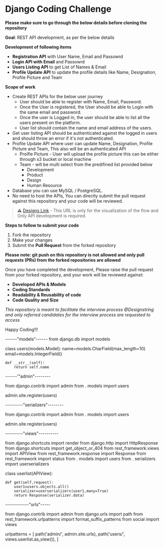 # Django Coding Challenge

**Please make sure to go through the below details before cloning the repository**

**Goal**: REST API development, as per the below details

**Development of following items**
- **Registration API** with User Name, Email and Passowrd
- **Login API with Email** and Passowrd
- **Users Listing API** to get List of Names & Email
- **Profile Update API** to update the profile details like Name, Designation, Profile Picture and Team

**Scope of work**
- Create REST APIs for the below user journey
    - User should be able to register with Name, Email, Password.
    - Once the User is registered, the User should be able to Login with the same email and password.
    - Once the user is Logged in, the user should be able to list all the users present on the platform.
    - User list should contain the name and email address of the users.
- Get user listing API should be authenticated against the logged in users and should throw an error if it's not authenticated.
- Profile Update API where user can update Name,  Designation, Profile Picture and Team, This also will be an authenticated API
    - Proifle Picture - User will upload the profile picture this can be either through s3 bucket or local machine
    - Team - will be multi select from the predifined list provided below 
        - Development
        - Product
        - Design
        - Human Resource
- Database you can use MySQL / PostgreSQL.
- No need to host the APIs, You can directly submit the pull request against this repository and your code will be reviewed.


> :warning: [Designs Link](https://www.figma.com/file/2hbi9TlIZdxBB6jycyNWws?node-id=0:1#122675486) - This URL is only for the visualization of the flow and Only API development is required.


**Steps to follow to submit your code**
1. Fork the repository
2. Make your changes 
3. Submit the **Pull Request** from the forked repository 


**Please note: git push on this repository is not allowed and only pull requests (PRs) from the forked repositories are allowed**
 
Once you have completed the development, Please raise the pull request from your forked repository, and your work will be reviewed against:
- **Developed APIs & Models**
- **Coding Standards**
- **Readability & Reusability of code**
- **Code Quality and Size**

_This repository is meant to facilitate the interview process @Designstring and only referred candidates for the interview process are requested to access_

Happy Coding!!!

------"models"------
from django.db import models

class users(models.Model):
    name=models.CharField(max_length=10)
    email=models.IntegerField()

    def __str__(self):
        return self.name

------'"admin"--------

from django.contrib import admin
from . models import users

admin.site.register(users)


---------"serializers"--------

from django.contrib import admin
from . models import users

admin.site.register(users)

---------"views"----------

from django.shortcuts import render
from django.http import HttpResponse
from django.shortcuts import get_object_or_404
from rest_framework.views import APIView
from rest_framework.response import Response
from rest_framework import status
from . models import users
from . serializers import userserializers

class userlist(APIView):

    def get(self,request):
        user1=users.objects.all()
        serializer=userserializers(user1,many=True)
        return Response(serializer.data)

------------"urls"-----

from django.contrib import admin
from django.urls import path
from rest_framework.urlpatterns import format_suffix_patterns
from social import views


urlpatterns = [
    path('admin/', admin.site.urls),
    path('users/', views.userlist.as_view()),
]




